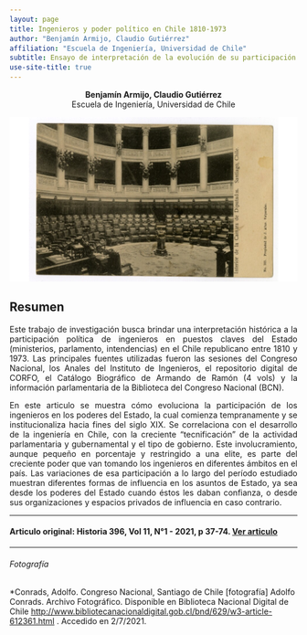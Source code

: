```yaml
---
layout: page
title: Ingenieros y poder político en Chile 1810-1973 
author: "Benjamín Armijo, Claudio Gutiérrez" 
affiliation: "Escuela de Ingeniería, Universidad de Chile"
subtitle: Ensayo de interpretación de la evolución de su participación parlamentaria y ministerial.
use-site-title: true
---
```


<p align="center"><b>Benjamín Armijo, Claudio Gutiérrez</b><br>Escuela de Ingeniería, Universidad de Chile</p>

![Image1](/img/descarga.png)

## Resumen 

<p align="justify">Este trabajo de investigación busca brindar una interpretación histórica a la participación política de ingenieros en puestos claves del Estado (ministerios, parlamento, intendencias) en el Chile republicano entre 1810 y 1973. Las principales fuentes utilizadas fueron las sesiones del Congreso Nacional, los Anales del Instituto de Ingenieros, el repositorio digital de CORFO, el Catálogo Biográfico de Armando de Ramón (4 vols) y la información parlamentaria de la Biblioteca del Congreso Nacional (BCN). </p>

<p align="justify">En este articulo se muestra cómo evoluciona la participación de los ingenieros en los poderes del Estado, la cual comienza tempranamente y se institucionaliza hacia fines del siglo XIX. Se correlaciona con el desarrollo de la ingeniería en Chile, con la creciente “tecnificación” de la actividad parlamentaria y gubernamental y el tipo de gobierno. Este involucramiento, aunque pequeño en porcentaje y restringido a una elite, es parte del creciente poder que van tomando los ingenieros en diferentes ámbitos en el país. Las variaciones de esa participación a lo largo del período estudiado muestran diferentes formas de influencia en los asuntos de Estado, ya sea desde los poderes del Estado cuando éstos les daban confianza, o desde sus organizaciones y espacios privados de influencia en caso contrario.</p>

---
#### Articulo original: Historia 396, Vol 11, N°1 - 2021, p 37-74. [Ver articulo](http://www.historia396.cl/index.php/historia396/article/view/495)

---
###### Fotografía 

*Conrads, Adolfo. Congreso Nacional, Santiago de Chile  [fotografía] Adolfo Conrads. Archivo Fotográfico. Disponible en Biblioteca Nacional Digital de Chile http://www.bibliotecanacionaldigital.gob.cl/bnd/629/w3-article-612361.html . Accedido en 2/7/2021.

